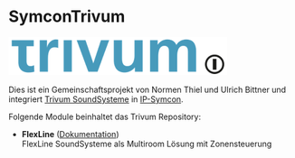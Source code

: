 # SymconTrivum

![Image](imgs/Trivum_Logo.png)

Dies ist ein Gemeinschaftsprojekt von Normen Thiel und Ulrich Bittner und integriert [Trivum SoundSysteme](https://www.trivum.de) in [IP-Symcon](https://www.symcon.de).  

Folgende Module beinhaltet das Trivum Repository:

- __FlexLine__ ([Dokumentation](FlexLine))  
	FlexLine SoundSysteme als Multiroom Lösung mit Zonensteuerung 